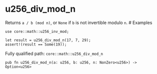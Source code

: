 # u256_div_mod_n

Returns `a / b (mod n)`, or `None` if `b` is not invertible modulo `n`.  # Examples
```cairo
use core::math::u256_inv_mod;

let result = u256_div_mod_n(17, 7, 29);
assert!(result == Some(19));
```

Fully qualified path: `core::math::u256_div_mod_n`

<pre><code class="language-rust">pub fn u256_div_mod_n(a: u256, b: u256, n: NonZero&lt;u256&gt;) -&gt; Option&lt;u256&gt;</code></pre>

